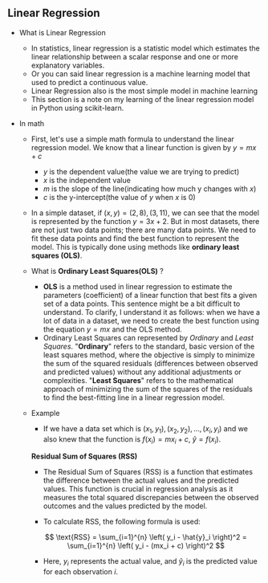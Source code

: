 <link rel="stylesheet" href="https://cdn.jsdelivr.net/npm/katex@0.16.0/dist/katex.min.css">
<script defer src="https://cdn.jsdelivr.net/npm/katex@0.16.0/dist/katex.min.js"></script>
<script defer src="https://cdn.jsdelivr.net/npm/katex@0.16.0/dist/contrib/auto-render.min.js"
        onload="renderMathInElement(document.body);"></script>

## Linear Regression

- What is Linear Regression
    - In statistics, linear regression is a statistic model which estimates the linear relationship between a scalar response and one or more explanatory variables.
    - Or you can said linear regression is a machine learning model that used to predict a continuous value.
    - Linear Regression also is the most simple model in machine learning
    - This section is a note on my learning of the linear regression model in Python using scikit-learn.

- In math
    - First, let's use a simple math formula to understand the linear regression model. We know that a linear function is given by $y=mx+c$
        - $y$ is the dependent value(the value we are trying to predict)
        - $x$ is the independent value
        - $m$ is the slope of the line(indicating how much y changes with $x$)
        - $c$ is the y-intercept(the value of $y$ when $x$ is 0) 
    - In a simple dataset, if $(x,y) = (2,8), (3,11)$, we can see that the model is represented by the function $y=3x+2$. But in most datasets, there are not just two data points; there are many data points. We need to fit these data points and find the best function to represent the model. This is typically done using methods like **ordinary least squares (OLS)**.

    - What is **Ordinary Least Squares(OLS)** ?
        - **OLS** is a method used in linear regression to estimate the parameters (coefficient) of a linear function that best fits a given set of a data points. This sentence might be a bit difficult to understand. To clarify, I understand it as follows: when we have a lot of data in a dataset, we need to create the best function using the equation $y=mx$ and the OLS method.
        - Ordinary Least Squares can represented by *Ordinary* and *Least Squares*. "**Ordinary**" refers to the standard, basic version of the least squares method, where the objective is simply to minimize the sum of the squared residuals (differences between observed and predicted values) without any additional adjustments or complexities. "**Least Squares**" refers to the mathematical approach of minimizing the sum of the squares of the residuals to find the best-fitting line in a linear regression model.

    - Example
        - If we have a data set which is $(x_1, y_1), (x_2, y_2), \dots , (x_i, y_i)$ and we also knew that the function is $f(x_i)=mx_i+c$, $\hat{y} = f(x_i)$.
        
        **Residual Sum of Squares (RSS)**

        - The Residual Sum of Squares (RSS) is a function that estimates the difference between the actual values and the predicted values. This function is crucial in regression analysis as it measures the total squared discrepancies between the observed outcomes and the values predicted by the model.

        - To calculate RSS, the following formula is used:

        $$
        \text{RSS} = \sum_{i=1}^{n} \left( y_i - \hat{y}_i \right)^2 
        = \sum_{i=1}^{n} \left( y_i - (mx_i + c) \right)^2
        $$

        - Here, $y_i$  represents the actual value, and $\hat{y}_i$ is the predicted value for each observation $i$.

